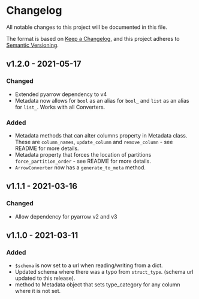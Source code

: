 # Changelog

All notable changes to this project will be documented in this file.

The format is based on [Keep a Changelog](https://keepachangelog.com/en/1.0.0/),
and this project adheres to [Semantic Versioning](https://semver.org/spec/v2.0.0.html).

## v1.2.0 - 2021-05-17

### Changed

- Extended pyarrow dependency to v4
- Metadata now allows for `bool` as an alias for `bool_` and `list` as an alias for `list_`. Works with all Converters.

### Added

- Metadata methods that can alter columns property in Metadata class. These are `column_names`, `update_column` and `remove_column` - see README for more details.
- Metadata property that forces the location of partitions `force_partition_order` - see README for more details.
- `ArrowConverter` now has a `generate_to_meta` method.

## v1.1.1 - 2021-03-16

### Changed
- Allow dependency for pyarrow v2 and v3

## v1.1.0 - 2021-03-11

### Added
- `$schema` is now set to a url when reading/writing from a dict.
- Updated schema where there was a typo from `struct_type`. (schema url updated to this release).
- method to Metadata object that sets type_category for any column where it is not set.

